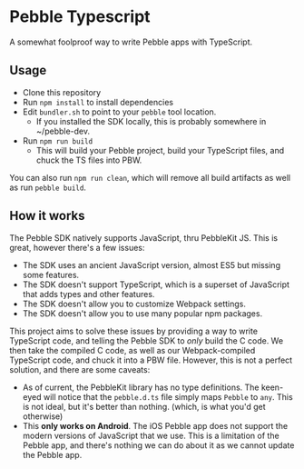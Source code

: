 # Pebble Typescript

A somewhat foolproof way to write Pebble apps with TypeScript.

## Usage

- Clone this repository
- Run `npm install` to install dependencies
- Edit `bundler.sh` to point to your `pebble` tool location.
  - If you installed the SDK locally, this is probably somewhere in ~/pebble-dev.
- Run `npm run build`
  - This will build your Pebble project, build your TypeScript files, and chuck the TS files into PBW.

You can also run `npm run clean`, which will remove all build artifacts as well as run `pebble build`.

## How it works

The Pebble SDK natively supports JavaScript, thru PebbleKit JS. This is great, however there's a few issues:

- The SDK uses an ancient JavaScript version, almost ES5 but missing some features.
- The SDK doesn't support TypeScript, which is a superset of JavaScript that adds types and other features.
- The SDK doesn't allow you to customize Webpack settings.
- The SDK doesn't allow you to use many popular npm packages.

This project aims to solve these issues by providing a way to write TypeScript code, and telling the Pebble SDK to _only_ build the C code. We then take the compiled C code, as well as our Webpack-compiled TypeScript code, and chuck it into a PBW file. However, this is not a perfect solution, and there are some caveats:

- As of current, the PebbleKit library has no type definitions. The keen-eyed will notice that the `pebble.d.ts` file simply maps `Pebble` to `any`. This is not ideal, but it's better than nothing. (which, is what you'd get otherwise)
- This **only works on Android**. The iOS Pebble app does not support the modern versions of JavaScript that we use. This is a limitation of the Pebble app, and there's nothing we can do about it as we cannot update the Pebble app.
